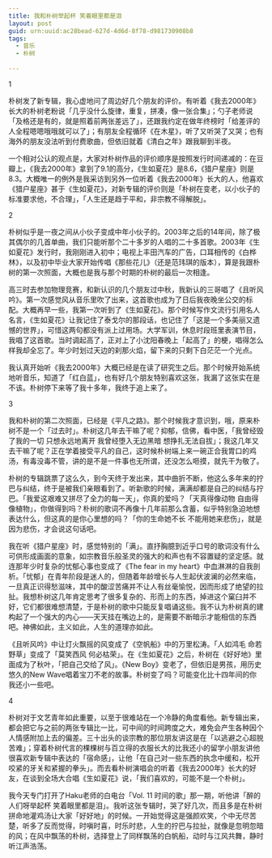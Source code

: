 ```yaml
---
title: 我和朴树举起杯 笑着眼里都是泪
layout: post
guid: urn:uuid:ac28bead-627d-4d6d-8f78-d981730908b8
tags:
  - 音乐
  - 朴树
  
---
```


1

朴树发了新专辑，我心虚地问了周边好几个朋友的评价。有听着《我去2000年》长大的朴树老粉说「几乎没什么旋律，重复，拼凑，像一张合集」；勺子老师说「及格还是有的，就是照着前两张差远了」，还跟我约定在做年终榜时「给差评的人全程嗯嗯哦哦就可以了」；有朋友全程循环《在木星》，听了又听哭了又哭；也有海外的朋友没法听到付费歌曲，但依旧就着《清白之年》跟我聊到半夜。

一个相对公认的观点是，大家对朴树作品的评价顺序是按照发行时间递减的：在豆瓣上，《我去2000年》拿到了9.1的高分，《生如夏花》是8.6，《猎户星座》则是8.3。大概唯一的例外是我采访到另外一位听着《我去2000年》长大的人，他喜欢《猎户星座》甚于《生如夏花》，对新专辑的评价则是「朴树在变老，以小伙子的标准要求他，不合理」，「人生还是趋于平和，非宗教不得解脱」。


2

朴树似乎是一夜之间从小伙子变成中年小伙子的。2003年之后的14年间，除了极其偶尔的几首单曲，我们只能听那个二十多岁的人唱的二十多首歌。2003年《生如夏花》发行时，我刚刚进入初中；电视上丰田汽车的广告，口耳相传的《白桦林》，以及初中毕业大家开始传唱《那些花儿》（还是范玮琪的版本），算是我跟朴树的第一次照面，大概也是我与那个时期的朴树的最后一次相逢。

高三时去参加物理竞赛，和新认识的几个朋友过中秋，我新认的三哥唱了《且听风吟》。第一次感觉风从音乐里吹了出来，这首歌也成为了日后我夜晚坐公交的标配。大概再早一些，我第一次听到了《生如夏花》。那个时候写作文流行引用名人名言，《生如夏花》让我记住了泰戈尔的那段话，也记住了「这是一个多美丽又遗憾的世界」，可惜这两句都没有派上过用场。大学军训，休息时段班里表演节目，我唱了这首歌。当时调起高了，正对上了小沈阳春晚上「起高了」的梗，唱得怎么样我却全忘了。年少时划过天边的刹那火焰，留下来的只剩下白茫茫一个光点。

我认真开始听《我去2000年》大概已经是在读了研究生之后。那个时候开始系统地听音乐，知道了「红白蓝」，也有好几个朋友特别喜欢这张，我漏了这张实在是不该。朴树停下来等了我十多年，我终于追上来了。


3

我和朴树的第二次照面，已经是《平凡之路》。那个时候我才意识到，哦，原来朴树不是一个「过去时」。朴树这几年去干嘛了呢？抑郁，信佛，看中医，「我曾经毁了我的一切 只想永远地离开 我曾经堕入无边黑暗 想挣扎无法自拔」；我这几年又去干嘛了呢？正在学着接受平凡的自己，这时候朴树端上来一碗正合我胃口的鸡汤，有毒没毒不管，讲的是不是一件事也无所谓，还没怎么咂摸，就先干为敬了。

朴树的专辑跳票了这么久，到今天终于发出来，其中曲折不断，他这么多年来的拧巴与纠结，终于是被我们亲眼看到了。听新歌的时候，满满却都是自己的纠结与拧巴。「我爱这艰难又拼尽了全力的每一天」，你真的爱吗？「天真得像动物 自由得像植物」，你做得到吗？朴树的歌词不再像十几年前那么含蓄，似乎特别急迫地想表达什么，但这真的是你心里想的吗？「你的生命她不长 不能用她来悲伤」，就是因为悲伤，才会说这句话吧。

我在听《猎户星座》时，感觉特别的「满」。直抒胸臆到近乎口号的歌词没有什么可供形成画面的意象，如宗教音乐般圣灵的强大的和声也有不容置疑的坚定感。就连那年少时复杂的忧郁心事也变成了《The fear in my heart》中血淋淋的自我剖析。「忧郁」在青年阶段是迷人的，但随着年龄增长与人生起伏波澜的必然来临，一旦真正识得愁滋味，其中的酸涩苦痛并不让人有丝毫愉悦，因而形成了绝望的拉扯。我想朴树这几年肯定思考了很多复杂的、形而上的东西，掉进这个窠臼并不好，它们都很难想清楚，于是朴树的歌中只能反复唱诵这些。我不认为朴树真的建构起了一个强大的内心——天天挂在嘴边上的，是需要不断暗示才能相信的东西吧。神佛如此，主义如此，人生的道理亦如此。

《且听风吟》中让灯火飘摇的风变成了《空帆船》中的万里松涛。「人如鸿毛 命若野草」变成了「莫笑西风 何必枯荣」。在《生如夏花》之后，朴树在《好好地》里面成为了秋叶，「把自己交给了风」。《New Boy》变老了，但依旧是男孩，用历史悠久的New Wave唱着宝刀不老的故事。朴树变了吗？可能变化比十四年间的你我还小一些吧。


 4

朴树对于文艺青年如此重要，以至于很难站在一个冷静的角度看他。新专辑出来，都会把它与之前的两张专辑比一比，可中间的时间跨度之大，难免会产生各种因个人情感附加上去的偏差。三十出头的谈宗教的那位朋友讲这是在「以逃避之心超脱苦难」；穿着朴树代言的棵棵树与百立得的衣服长大的比我还小的留学小朋友讲他很喜欢新专辑中表达的「宿命感」，让他「在自己对一些东西的执念中缓和，松开咬紧的牙关和紧握的拳头」。而去看朴树演唱会的听着《我去2000年》长大的好友，在谈到全场大合唱《生如夏花》说，「我们喜欢的，可能不是一个朴树」。

我今天专门打开了Haku老师的白电台「Vol. 11 时间的歌」那一期，听他讲「醉的人们呀举起杯 笑着眼里都是泪」。我听这张专辑时，哭了好几次，而且多是在朴树拼命地灌鸡汤让大家「好好地」的时候。一开始觉得这是强颜欢笑，个中无尽苦楚，听多了反而觉得，时嗔时喜，时乐时悲，人生的拧巴与拉扯，就像是忽明忽暗的风；在风中飘荡的朴树，选择登上了同样飘荡的白帆船，动时与江风共舞，静时听江声浩荡。

